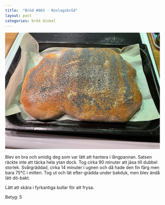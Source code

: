 ```yaml
---
title:  "Bröd #003 - Roslagsbröd"
layout: post
categories: bröd dinkel
---
```


![Roslagsbröd](images/003-roslagsbrod.jpeg)

Blev en bra och smidig deg som var lätt att hantera i långpannan. Satsen räckte inte att täcka hela ytan dock. Tog cirka 90 minuter att jäsa till dubbel storlek. Svårgräddad, cirka 14 minuter i ugnen och då hade den fin färg men bara 75°C i mitten. Tog ut och lät efter-grädda under bakduk, men blev ändå lätt dö-bakt.

Lätt att skära i fyrkantiga bullar för att frysa.

Betyg: 5